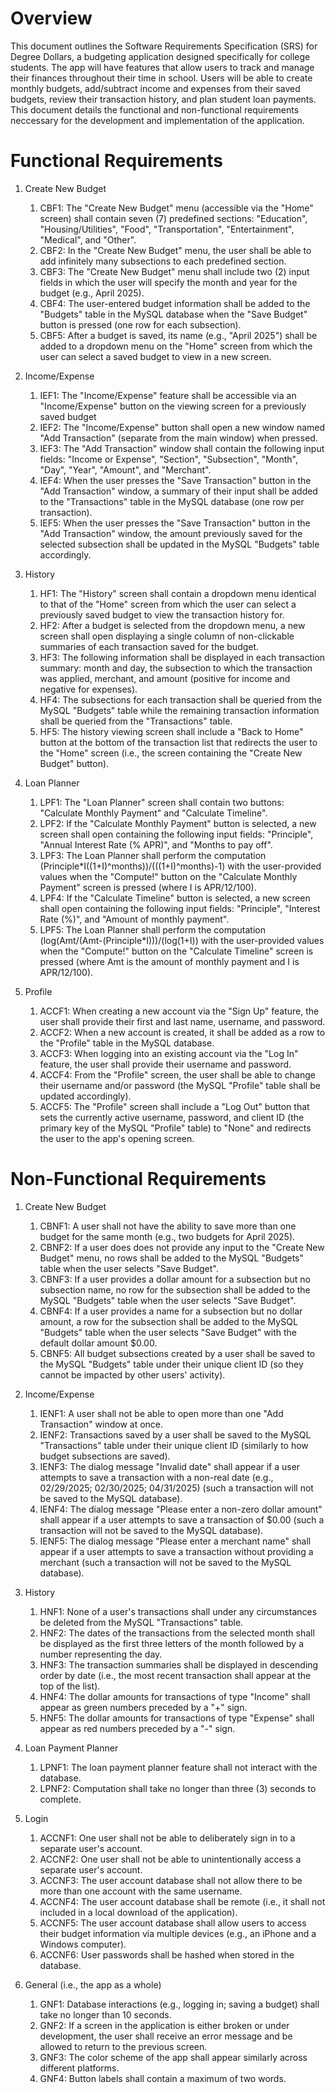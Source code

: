 # Overview

This document outlines the Software Requirements Specification (SRS) for Degree Dollars, a budgeting application designed specifically for college students. The app will have features that allow users to track and manage their finances throughout their time in school. Users will be able to create monthly budgets, add/subtract income and expenses from their saved budgets, review their transaction history, and plan student loan payments. This document details the functional and non-functional requirements neccessary for the development and implementation of the application.

# Functional Requirements
1. Create New Budget
    1. CBF1: The "Create New Budget" menu (accessible via the "Home" screen) shall contain seven (7) predefined sections: "Education", "Housing/Utilities", "Food", "Transportation", "Entertainment", "Medical", and "Other".
    2. CBF2: In the "Create New Budget" menu, the user shall be able to add infinitely many subsections to each predefined section.
    3. CBF3: The "Create New Budget" menu shall include two (2) input fields in which the user will specify the month and year for the budget (e.g., April 2025).
    4. CBF4: The user-entered budget information shall be added to the "Budgets" table in the MySQL database when the "Save Budget" button is pressed (one row for each subsection).
    5. CBF5: After a budget is saved, its name (e.g., "April 2025") shall be added to a dropdown menu on the "Home" screen from which the user can select a saved budget to view in a new screen.

2. Income/Expense
    1. IEF1: The "Income/Expense" feature shall be accessible via an "Income/Expense" button on the viewing screen for a previously saved budget
    2. IEF2: The "Income/Expense" button shall open a new window named "Add Transaction" (separate from the main window) when pressed.
    3. IEF3: The "Add Transaction" window shall contain the following input fields: "Income or Expense", "Section", "Subsection", "Month", "Day", "Year", "Amount", and "Merchant".
    4. IEF4: When the user presses the "Save Transaction" button in the "Add Transaction" window, a summary of their input shall be added to the "Transactions" table in the MySQL database (one row per transaction).
    5. IEF5: When the user presses the "Save Transaction" button in the "Add Transaction" window, the amount previously saved for the selected subsection shall be updated in the MySQL "Budgets" table accordingly.

3. History
    1. HF1: The "History" screen shall contain a dropdown menu identical to that of the "Home" screen from which the user can select a previously saved budget to view the transaction history for.
    2. HF2: After a budget is selected from the dropdown menu, a new screen shall open displaying a single column of non-clickable summaries of each transaction saved for the budget.
    3. HF3: The following information shall be displayed in each transaction summary: month and day, the subsection to which the transaction was applied, merchant, and amount (positive for income and negative for expenses).
    4. HF4: The subsections for each transaction shall be queried from the MySQL "Budgets" table while the remaining transaction information shall be queried from the "Transactions" table.
    5. HF5: The history viewing screen shall include a "Back to Home" button at the bottom of the transaction list that redirects the user to the "Home" screen (i.e., the screen containing the "Create New Budget" button).

4. Loan Planner
    1. LPF1: The "Loan Planner" screen shall contain two buttons: "Calculate Monthly Payment" and "Calculate Timeline".
    2. LPF2: If the "Calculate Monthly Payment" button is selected, a new screen shall open containing the following input fields: "Principle", "Annual Interest Rate (% APR)", and "Months to pay off".
    3. LPF3: The Loan Planner shall perform the computation (Principle*I((1+I)^months))/(((1+I)^months)-1) with the user-provided values when the "Compute!" button on the "Calculate Monthly Payment" screen is pressed (where I is APR/12/100).
    4. LPF4: If the "Calculate Timeline" button is selected, a new screen shall open containing the following input fields: "Principle", "Interest Rate (%)", and "Amount of monthly payment".
    5. LPF5: The Loan Planner shall perform the computation (log(Amt/(Amt-(Principle*I)))/(log(1+I)) with the user-provided values when the "Compute!" button on the "Calculate Timeline" screen is pressed (where Amt is the amount of monthly payment and I is APR/12/100).

5. Profile
    1. ACCF1: When creating a new account via the "Sign Up" feature, the user shall provide their first and last name, username, and password.
    2. ACCF2: When a new account is created, it shall be added as a row to the "Profile" table in the MySQL database.
    3. ACCF3: When logging into an existing account via the "Log In" feature, the user shall provide their username and password.
    4. ACCF4: From the "Profile" screen, the user shall be able to change their username and/or password (the MySQL "Profile" table shall be updated accordingly).
    5. ACCF5: The "Profile" screen shall include a "Log Out" button that sets the currently active username, password, and client ID (the primary key of the MySQL "Profile" table) to "None" and redirects the user to the app's opening screen.

# Non-Functional Requirements
1. Create New Budget
    1. CBNF1: A user shall not have the ability to save more than one budget for the same month (e.g., two budgets for April 2025).
    2. CBNF2: If a user does does not provide any input to the "Create New Budget" menu, no rows shall be added to the MySQL "Budgets" table when the user selects "Save Budget".
    3. CBNF3: If a user provides a dollar amount for a subsection but no subsection name, no row for the subsection shall be added to the MySQL "Budgets" table when the user selects "Save Budget".
    4. CBNF4: If a user provides a name for a subsection but no dollar amount, a row for the subsection shall be added to the MySQL "Budgets" table when the user selects "Save Budget" with the default dollar amount $0.00.
    5. CBNF5: All budget subsections created by a user shall be saved to the MySQL "Budgets" table under their unique client ID (so they cannot be impacted by other users' activity).
  
2. Income/Expense
    1. IENF1: A user shall not be able to open more than one "Add Transaction" window at once.
    2. IENF2: Transactions saved by a user shall be saved to the MySQL "Transactions" table under their unique client ID (similarly to how budget subsections are saved).
    3. IENF3: The dialog message "Invalid date" shall appear if a user attempts to save a transaction with a non-real date (e.g., 02/29/2025; 02/30/2025; 04/31/2025) (such a transaction will not be saved to the MySQL database).
    4. IENF4: The dialog message "Please enter a non-zero dollar amount" shall appear if a user attempts to save a transaction of $0.00 (such a transaction will not be saved to the MySQL database).
    5. IENF5: The dialog message "Please enter a merchant name" shall appear if a user attempts to save a transaction without providing a merchant (such a transaction will not be saved to the MySQL database). 

5. History
    1. HNF1: None of a user's transactions shall under any circumstances be deleted from the MySQL "Transactions" table.
    2. HNF2: The dates of the transactions from the selected month shall be displayed as the first three letters of the month followed by a number representing the day.
    3. HNF3: The transaction summaries shall be displayed in descending order by date (i.e., the most recent transaction shall appear at the top of the list).
    4. HNF4: The dollar amounts for transactions of type "Income" shall appear as green numbers preceded by a "+" sign.
    5. HNF5: The dollar amounts for transactions of type "Expense" shall appear as red numbers preceded by a "-" sign.

6. Loan Payment Planner
    1. LPNF1: The loan payment planner feature shall not interact with the database.
    2. LPNF2: Computation shall take no longer than three (3) seconds to complete.

7. Login
    1. ACCNF1: One user shall not be able to deliberately sign in to a separate user's account.
    2. ACCNF2: One user shall not be able to unintentionally access a separate user's account.
    3. ACCNF3: The user account database shall not allow there to be more than one account with the same username.
    4. ACCNF4: The user account database shall be remote (i.e., it shall not included in a local download of the application).
    5. ACCNF5: The user account database shall allow users to access their budget information via multiple devices (e.g., an iPhone and a Windows computer).
    6. ACCNF6: User passwords shall be hashed when stored in the database.

1. General (i.e., the app as a whole)
    1. GNF1: Database interactions (e.g., logging in; saving a budget) shall take no longer than 10 seconds.
    2. GNF2: If a screen in the application is either broken or under development, the user shall receive an error message and be allowed to return to the previous screen.
    3. GNF3: The color scheme of the app shall appear similarly across different platforms.
    4. GNF4: Button labels shall contain a maximum of two words.
